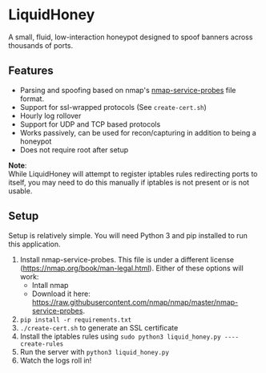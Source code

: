 # LiquidHoney
A small, fluid, low-interaction honeypot designed to spoof banners across thousands of ports. 

## Features
* Parsing and spoofing based on nmap's [nmap-service-probes](https://nmap.org/book/vscan-fileformat.html) file format.
* Support for ssl-wrapped protocols (See `create-cert.sh`)
* Hourly log rollover
* Support for UDP and TCP based protocols
* Works passively, can be used for recon/capturing in addition to being a honeypot
* Does not require root after setup

**Note**:   
While LiquidHoney will attempt to register iptables rules redirecting ports to itself, you may need to do this manually if
iptables is not present or is not usable. 

## Setup
Setup is relatively simple. You will need Python 3 and pip installed to run this application.
1. Install nmap-service-probes. This file is under a different license (https://nmap.org/book/man-legal.html). Either of these options will work:
    * Intall nmap  
    * Download it here: https://raw.githubusercontent.com/nmap/nmap/master/nmap-service-probes.  
2. `pip install -r requirements.txt`
3. `./create-cert.sh` to generate an SSL certificate
4. Install the iptables rules using `sudo python3 liquid_honey.py ----create-rules`
5. Run the server with `python3 liquid_honey.py`
6. Watch the logs roll in!
